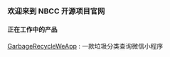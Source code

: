 ### 欢迎来到 NBCC 开源项目官网

#### 正在工作中的产品

[GarbageRecycleWeApp](https://github.com/NBCC-CN/GarbageRecycleWeApp) : 一款垃圾分类查询微信小程序
